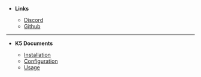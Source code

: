 - **Links**

  - [Discord](https://discord.com/invite/WmANgpdrgZ)
  - [Github](https://github.com/kac5a)

---

- **K5 Documents**

  - [Installation](k5documents/installation.md)
  - [Configuration](k5documents/configuration.md)
  - [Usage](k5documents/usage.md)
